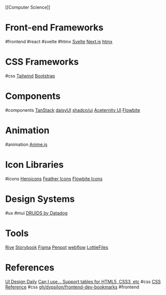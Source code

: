 [[Computer Science]]
# Front-end Frameworks
#frontend #react #svelte #htmx
[Svelte](https://svelte.dev/)
[Next.js](https://nextjs.org/)
[htmx](https://htmx.org/)
# CSS Frameworks
#css
[Tailwind](https://tailwindcss.com/)
[Bootstrap](https://getbootstrap.com/)
# Components
#components
[TanStack](https://tanstack.com/)
[daisyUI](https://daisyui.com/)
[shadcn/ui](https://ui.shadcn.com/)
[Aceternity UI](https://ui.aceternity.com/)
[Flowbite](https://flowbite.com/)
# Animation
#animation
[Anime.js](https://animejs.com/)
# Icon Libraries
#icons
[Heroicons](https://heroicons.com/)
[Feather Icons](https://feathericons.com/)
[Flowbite Icons](https://flowbite.com/icons/)
# Design Systems
#ux #mui
[DRUIDS by Datadog](https://druids.datadoghq.com/)
# Tools
[Rive](https://rive.app/)
[Storybook](https://storybook.js.org/)
[Figma](https://www.figma.com/files/recent?fuid=1154252597920599658)
[Penpot](https://penpot.app/)
[webflow](https://webflow.com/)
[LottieFiles](https://lottiefiles.com/)
# References
[UI Design Daily](https://www.uidesigndaily.com/)
[Can I use... Support tables for HTML5, CSS3, etc](https://caniuse.com/) #css
[CSS Reference](https://cssreference.io/) #css
[gh/dypsilon/frontend-dev-bookmarks](https://github.com/dypsilon/frontend-dev-bookmarks) #frontend 
